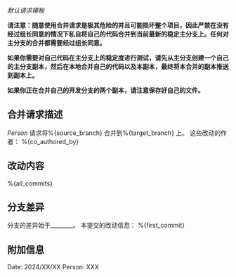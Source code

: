*默认请求模板*

**请注意：随意使用合并请求是极其危险的并且可能损坏整个项目，因此严禁在没有经过组长同意的情况下私自将自己的代码合并到当前最新的稳定主分支上。任何对主分支的合并都需要经过组长同意。**

**如果你需要对自己代码在主分支上的稳定度进行测试，请先从主分支创建一个自己的主分支副本，然后在本地合并自己的代码以及本副本，最终将本合并的副本推送到副本上。**

**如果你正在合并自己的开发分支的两个副本，请注意保存好自己的文件。**

## 合并请求描述
*Person* 请求将%{source_branch}	 合并到%{target_branch} 上。
这些改动的作者：
%{co_authored_by}	

## 改动内容
%{all_commits}	

## 分支差异
分支的差异始于________。
本提交的改动信息：
%{first_commit}

## 附加信息
Date: 2024/XX/XX
Person: XXX



